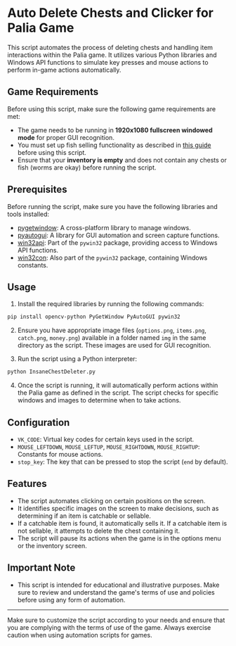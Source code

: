 # Auto Delete Chests and Clicker for Palia Game

This script automates the process of deleting chests and handling item interactions within the Palia game. It utilizes various Python libraries and Windows API functions to simulate key presses and mouse actions to perform in-game actions automatically.

## Game Requirements

Before using this script, make sure the following game requirements are met:

- The game needs to be running in **1920x1080 fullscreen windowed mode** for proper GUI recognition.
- You must set up fish selling functionality as described in [this guide](https://www.unknowncheats.me/forum/other-mmorpg-and-strategy/596326-palia-multihack.html) before using this script.
- Ensure that your **inventory is empty** and does not contain any chests or fish (worms are okay) before running the script.

## Prerequisites

Before running the script, make sure you have the following libraries and tools installed:

- [pygetwindow](https://pypi.org/project/PyGetWindow/): A cross-platform library to manage windows.
- [pyautogui](https://pypi.org/project/PyAutoGUI/): A library for GUI automation and screen capture functions.
- [win32api](https://pypi.org/project/pywin32/): Part of the `pywin32` package, providing access to Windows API functions.
- [win32con](https://pypi.org/project/pywin32/): Also part of the `pywin32` package, containing Windows constants.

## Usage

1. Install the required libraries by running the following commands:

``` bash
pip install opencv-python PyGetWindow PyAutoGUI pywin32
```

2. Ensure you have appropriate image files (`options.png`, `items.png`, `catch.png`, `money.png`) available in a folder named `img` in the same directory as the script. These images are used for GUI recognition.

3. Run the script using a Python interpreter:

``` bash
python InsaneChestDeleter.py
```

4. Once the script is running, it will automatically perform actions within the Palia game as defined in the script. The script checks for specific windows and images to determine when to take actions.

## Configuration

- `VK_CODE`: Virtual key codes for certain keys used in the script.
- `MOUSE_LEFTDOWN`, `MOUSE_LEFTUP`, `MOUSE_RIGHTDOWN`, `MOUSE_RIGHTUP`: Constants for mouse actions.
- `stop_key`: The key that can be pressed to stop the script (`end` by default).

## Features

- The script automates clicking on certain positions on the screen.
- It identifies specific images on the screen to make decisions, such as determining if an item is catchable or sellable.
- If a catchable item is found, it automatically sells it. If a catchable item is not sellable, it attempts to delete the chest containing it.
- The script will pause its actions when the game is in the options menu or the inventory screen.

## Important Note

- This script is intended for educational and illustrative purposes. Make sure to review and understand the game's terms of use and policies before using any form of automation.

---

Make sure to customize the script according to your needs and ensure that you are complying with the terms of use of the game. Always exercise caution when using automation scripts for games.
